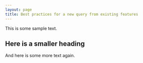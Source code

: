 ```yaml
---
layout: page
title: Best practices for a new query from existing features
---
```


This is some sample text.

## Here is a smaller heading

And here is some more text again.

